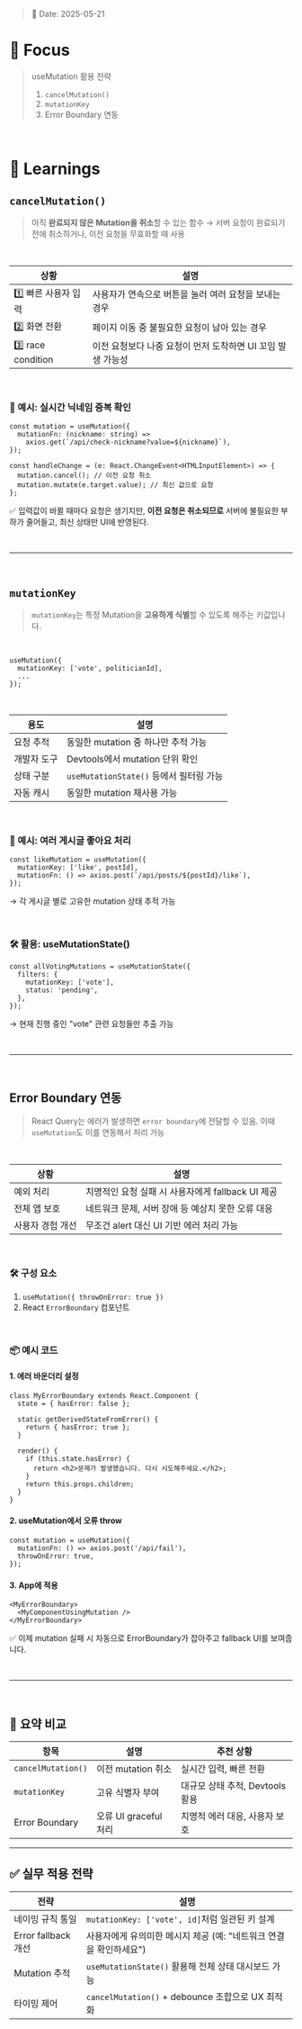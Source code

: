 > 📅 Date: 2025-05-21

# 📌 Focus

>   useMutation 활용 전략
> 1. `cancelMutation()`
> 2. `mutationKey`
> 3. Error Boundary 연동

<br />

# 📝 Learnings

## `cancelMutation()`
> 아직 **완료되지 않은 Mutation을 취소**할 수 있는 함수
> → 서버 요청이 완료되기 전에 취소하거나, 이전 요청을 무효화할 때 사용

<br />

| 상황                 | 설명                                  |
| ------------------ | ----------------------------------- |
| 1️⃣ 빠른 사용자 입력      | 사용자가 연속으로 버튼을 눌러 여러 요청을 보내는 경우      |
| 2️⃣ 화면 전환          | 페이지 이동 중 불필요한 요청이 남아 있는 경우          |
| 3️⃣ race condition | 이전 요청보다 나중 요청이 먼저 도착하면 UI 꼬임 발생 가능성 |

<br />

### 🧩 예시: 실시간 닉네임 중복 확인

```tsx
const mutation = useMutation({
  mutationFn: (nickname: string) =>
    axios.get(`/api/check-nickname?value=${nickname}`),
});

const handleChange = (e: React.ChangeEvent<HTMLInputElement>) => {
  mutation.cancel(); // 이전 요청 취소
  mutation.mutate(e.target.value); // 최신 값으로 요청
};
```

✅ 입력값이 바뀔 때마다 요청은 생기지만, **이전 요청은 취소되므로** 
서버에 불필요한 부하가 줄어들고, 최신 상태만 UI에 반영된다. 

<br />

---

<br />

## `mutationKey`

> `mutationKey`는 특정 Mutation을 **고유하게 식별**할 수 있도록 해주는 키값입니다.

<br />

```tsx
useMutation({
  mutationKey: ['vote', politicianId],
  ...
});
```

<br />

| 용도     | 설명                              |
| ------ | ------------------------------- |
| 요청 추적  | 동일한 mutation 중 하나만 추적 가능        |
| 개발자 도구 | Devtools에서 mutation 단위 확인       |
| 상태 구분  | `useMutationState()` 등에서 필터링 가능 |
| 자동 캐시  | 동일한 mutation 재사용 가능             |

<br />

### 🧩 예시: 여러 게시글 좋아요 처리

```tsx
const likeMutation = useMutation({
  mutationKey: ['like', postId],
  mutationFn: () => axios.post(`/api/posts/${postId}/like`),
});
```

→ 각 게시글 별로 고유한 mutation 상태 추적 가능

<br />

### 🛠️ 활용: useMutationState()

```tsx
const allVotingMutations = useMutationState({
  filters: {
    mutationKey: ['vote'],
    status: 'pending',
  },
});
```

→ 현재 진행 중인 "vote" 관련 요청들만 추출 가능

<br />

---

<br />

## Error Boundary 연동
> React Query는 에러가 발생하면 `error boundary`에 전달할 수 있음.
> 이때 `useMutation`도 이를 연동해서 처리 가능

<br />

| 상황        | 설명                                |
| --------- | --------------------------------- |
| 예외 처리     | 치명적인 요청 실패 시 사용자에게 fallback UI 제공 |
| 전체 앱 보호   | 네트워크 문제, 서버 장애 등 예상치 못한 오류 대응     |
| 사용자 경험 개선 | 무조건 alert 대신 UI 기반 에러 처리 가능       |

<br />

### 🛠️ 구성 요소

1. `useMutation({ throwOnError: true })`
2. React `ErrorBoundary` 컴포넌트

<br />

### 📦 예시 코드

#### 1. 에러 바운더리 설정

```tsx
class MyErrorBoundary extends React.Component {
  state = { hasError: false };

  static getDerivedStateFromError() {
    return { hasError: true };
  }

  render() {
    if (this.state.hasError) {
      return <h2>문제가 발생했습니다. 다시 시도해주세요.</h2>;
    }
    return this.props.children;
  }
}
```

#### 2. useMutation에서 오류 throw

```tsx
const mutation = useMutation({
  mutationFn: () => axios.post('/api/fail'), 
  throwOnError: true,
});
```

#### 3. App에 적용

```tsx
<MyErrorBoundary>
  <MyComponentUsingMutation />
</MyErrorBoundary>
```

✅ 이제 mutation 실패 시 자동으로 ErrorBoundary가 잡아주고 fallback UI를 보여줍니다.

<br />

---

<br />

## 🧩 요약 비교

| 항목                 | 설명                | 추천 상황                  |
| ------------------ | ----------------- | ---------------------- |
| `cancelMutation()` | 이전 mutation 취소    | 실시간 입력, 빠른 전환          |
| `mutationKey`      | 고유 식별자 부여         | 대규모 상태 추적, Devtools 활용 |
| Error Boundary     | 오류 UI graceful 처리 | 치명적 에러 대응, 사용자 보호      |

---

## ✅ 실무 적용 전략

| 전략                | 설명                                        |
| ----------------- | ----------------------------------------- |
| 네이밍 규칙 통일         | `mutationKey: ['vote', id]`처럼 일관된 키 설계    |
| Error fallback 개선 | 사용자에게 유의미한 메시지 제공 (예: "네트워크 연결을 확인하세요")   |
| Mutation 추적       | `useMutationState()` 활용해 전체 상태 대시보드 가능    |
| 타이밍 제어            | `cancelMutation()` + debounce 조합으로 UX 최적화 |

